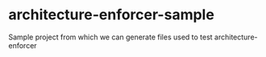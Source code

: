 # architecture-enforcer-sample
Sample project from which we can generate files used to test architecture-enforcer
